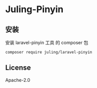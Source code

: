 # Juling-Pinyin

## 安装

安装 laravel-pinyin 工具 的 composer 包

```
composer require juling/laravel-pinyin
```

## License

Apache-2.0
